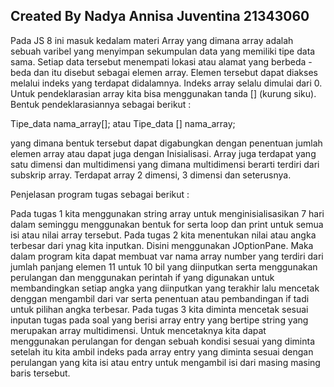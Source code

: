 ## Created By Nadya Annisa Juventina 21343060
Pada JS 8 ini masuk kedalam materi Array yang dimana array adalah sebuah varibel yang menyimpan sekumpulan data yang memiliki tipe data sama. Setiap data tersebut menempati lokasi atau alamat yang berbeda - beda dan itu disebut sebagai elemen array. Elemen tersebut dapat diakses melalui indeks yang terdapat didalamnya. Indeks array selalu dimulai dari 0. Untuk pendeklarasian array kita bisa menggunakan tanda [] (kurung siku). Bentuk pendeklarasiannya sebagai berikut :

Tipe_data nama_array[]; atau Tipe_data [] nama_array;

yang dimana bentuk tersebut dapat digabungkan dengan penentuan jumlah elemen array atau dapat juga dengan Inisialisasi. Array juga terdapat yang satu dimensi dan multidimensi yang dimana multidimensi berarti terdiri dari subskrip array. Terdapat array 2 dimensi, 3 dimensi dan seterusnya.

Penjelasan program tugas sebagai berikut :

Pada tugas 1 kita menggunakan string array untuk menginisialisasikan 7 hari dalam seminggu menggunakan bentuk for serta loop dan print untuk semua isi atau nilai array tersebut.
Pada tugas 2 kita menentukan nilai atau angka terbesar dari ynag kita inputkan. Disini menggunakan JOptionPane. Maka dalam program kita dapat membuat var nama array number yang terdiri dari jumlah panjang elemen 11 untuk 10 bil yang diinputkan serta menggunakan perulangan dan menggunakan perintah if yang digunakan untuk membandingkan setiap angka yang diinputkan yang terakhir lalu mencetak denggan mengambil dari var serta penentuan atau pembandingan if tadi untuk pilihan angka terbesar.
Pada tugas 3 kita diminta mencetak sesuai inputan tugas pada soal yang berisi array entry yang bertipe string yang merupakan array multidimensi. Untuk mencetaknya kita dapat menggunakan perulangan for dengan sebuah kondisi sesuai yang diminta setelah itu kita ambil indeks pada array entry yang diminta sesuai dengan perulangan yang kita isi atau entry untuk mengambil isi dari masing masing baris tersebut.

